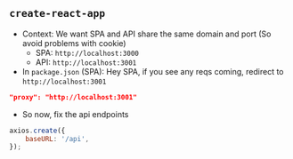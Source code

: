 ## `create-react-app`
- Context: We want SPA and API share the same domain and port (So avoid problems with cookie)
  - SPA: `http://localhost:3000`
  - API: `http://localhost:3001`
- In `package.json` (SPA): Hey SPA, if you see any reqs coming, redirect to `http://localhost:3001`
```json
"proxy": "http://localhost:3001"
```
- So now, fix the api endpoints
```js
axios.create({
    baseURL: '/api',
});
```
